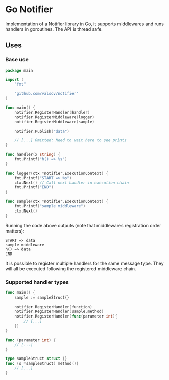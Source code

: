 # Go Notifier
Implementation of a Notifier library in Go, it supports middlewares and runs handlers in goroutines. The API is thread safe.

## Uses

### Base use
```go
package main

import (
	"fmt"

    "github.com/valsov/notifier"
)

func main() {
    notifier.RegisterHandler(handler)
    notifier.RegisterMiddleware(logger)
    notifier.RegisterMiddleware(sample)

    notifier.Publish("data")

    // [...] Omitted: Need to wait here to see prints
}

func handler(x string) {
    fmt.Printf("h() => %s")
}

func logger(ctx *notifier.ExecutionContext) {
    fmt.Printf("START => %s")
    ctx.Next() // Call next handler in execution chain
    fmt.Printf("END")
}

func sample(ctx *notifier.ExecutionContext) {
    fmt.Printf("sample middleware")
    ctx.Next()
}
```

Running the code above outputs (note that middlewares registration order matters):

```
START => data
sample middleware
h() => data
END
```

It is possible to register multiple handlers for the same message type. They will all be executed following the registered middleware chain.

### Supported handler types
```go
func main() {
    sample := sampleStruct{}
    
    notifier.RegisterHandler(function)
    notifier.RegisterHandler(sample.method)
    notifier.RegisterHandler(func(parameter int){
        // [...]
    })
}

func (parameter int) {
    // [...]
}

type sampleStruct struct {}
func (s *sampleStruct) method(){
    // [...]
}
```
